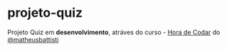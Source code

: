 # projeto-quiz
Projeto Quiz em __desenvolvimento__, atráves do curso - [Hora de Codar](https://www.youtube.com/@MatheusBattisti) do [@matheusbattisti](https://github.com/matheusbattisti)

